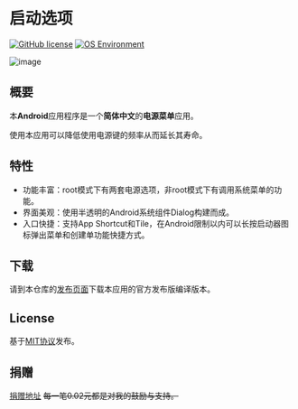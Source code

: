 # 启动选项

[![GitHub license](https://img.shields.io/github/license/ryuunoakaihitomi/rebootmenu.svg)](https://github.com/ryuunoakaihitomi/rebootmenu/blob/master/LICENSE)
[![OS Environment](https://img.shields.io/badge/platform-Android-6AB344.svg)](https://www.android.com/)

![image](./app/src/main/res/mipmap/ic_launcher.png)
## 概要
本**Android**应用程序是一个**简体中文**的**电源菜单**应用。

使用本应用可以降低使用电源键的频率从而延长其寿命。
## 特性
- 功能丰富：root模式下有两套电源选项，非root模式下有调用系统菜单的功能。
- 界面美观：使用半透明的Android系统组件Dialog构建而成。
- 入口快捷：支持App Shortcut和Tile，在Android限制以内可以长按启动器图标弹出菜单和创建单功能快捷方式。
## 下载
请到本仓库的[发布页面](https://github.com/ryuunoakaihitomi/rebootmenu/releases)下载本应用的官方发布版编译版本。
## License
基于[MIT协议](https://choosealicense.com/licenses/mit/)发布。
## 捐赠
[捐赠地址](http://ryuunoakaihitomi.info/donate/)
~~每一笔0.02元都是对我的鼓励与支持。~~